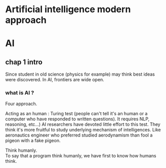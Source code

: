 # Artificial intelligence modern approach

# AI

## chap 1 intro
Since student in old science (physics for example) may think best ideas were discovered. In AI, frontiers are wide open.

### what is AI ?
Four approach. 

Acting as an human : Turing test (people can't tell it's an human or a computer who have responded to written questions). It requires NLP, reasoning, etc...)
AI researchers have devoted little effort to this test. They think it's more fruitful to study underlying mechanism of intelligences. Like aeronautics engineer who preferred studied aerodynamism than fool a pigeon with a fake pigeon.

Think humanly.   
To say that a program think humanly, we have first to know how humans think. 
